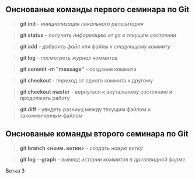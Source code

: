 ## Онснованые команды первого семинара по Git

>**git init** - *инициализация локального репозитория*

>**git status** - *получить информацию от git о текущем состоянии*

>**git add** - *добваить файл или файлы к следующему коммиту*

>**git log** - *посмотреть журнал коммитов*

>**git commit -m "message"** - создание коммита

>**git checkout** - переход от одного коммита к другому

>**git checkout master** - вернуться к акутальному состоянию и продолжить работу    

>**git diff** - увидеть разниуц между текущим файлом и закоммиченным файлом

## Онснованые команды второго семинара по Git

> **git branch <наим. ветки>** - *создать новую ветку*

> **git log --graph** - *выввод истории коммитов в древовидной форме*

Ветка 3